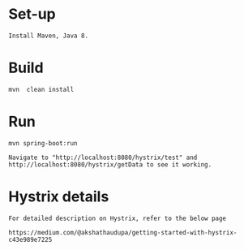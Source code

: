 # Set-up

    Install Maven, Java 8.

# Build

    mvn  clean install
    
# Run

    mvn spring-boot:run

    Navigate to "http://localhost:8080/hystrix/test" and http://localhost:8080/hystrix/getData to see it working.

# Hystrix details

    For detailed description on Hystrix, refer to the below page

    https://medium.com/@akshathaudupa/getting-started-with-hystrix-c43e989e7225
